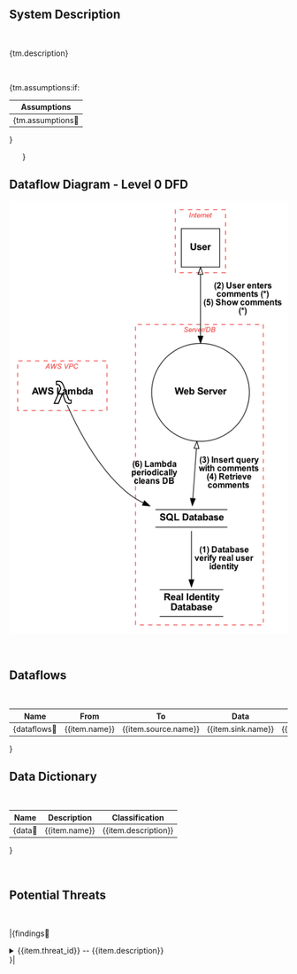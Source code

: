 <link href="docs/Stylesheet.css" rel="stylesheet"></link>

## System Description
&nbsp;

{tm.description}

&nbsp;

{tm.assumptions:if:

|Assumptions|
|-----------|
{tm.assumptions:repeat:|{{item}}|
}

&nbsp;
&nbsp;
&nbsp;
}


## Dataflow Diagram - Level 0 DFD

![](sample.png)

&nbsp;

## Dataflows
&nbsp;

Name|From|To |Data|Protocol|Port
|:----:|:----:|:---:|:----:|:--------:|:----:|
{dataflows:repeat:|{{item.name}}|{{item.source.name}}|{{item.sink.name}}|{{item.data}}|{{item.protocol}}|{{item.dstPort}}|
}

## Data Dictionary
&nbsp;

Name|Description|Classification
|:----:|:--------:|:----:|
{data:repeat:|{{item.name}}|{{item.description}}|{{item.classification.name}}|
}

&nbsp;

## Potential Threats

&nbsp;
&nbsp;

|{findings:repeat:
<details>
  <summary>   {{item.threat_id}}   --   {{item.description}}</summary>
  <h6> Targeted Element </h6>
  <p> {{item.target}} </p>
  <h6> Severity </h6>
  <p>{{item.severity}}</p>
  <h6>Example Instances</h6>
  <p>{{item.example}}</p>
  <h6>Mitigations</h6>
  <p>{{item.mitigations}}</p>
  <h6>References</h6>
  <p>{{item.references}}</p>
  <h6>Comment</h6>
  <p>{{item.specific_comment}}</p>
  <h6>CWEs</h6>
  <p>{{item.cwes}}</p>
  <h6>TTPs</h6>
  <p>{{item.ttps}}</p>
  <h6>CAPECs</h6>
  <p>{{item.capecs}}</p>

  &nbsp;
  &nbsp;
  &emsp;
</details>
}|
